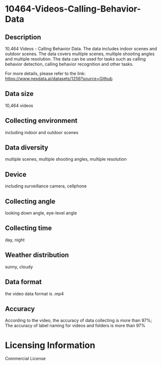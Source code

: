 # 10464-Videos-Calling-Behavior-Data

## Description
10,464 Videos - Calling Behavior Data. The data includes indoor scenes and outdoor scenes. The data covers multiple scenes, multiple shooting angles and multiple resolution. The data can be used for tasks such as calling behavior detection, calling behavior recognition and other tasks.

For more details, please refer to the link: https://www.nexdata.ai/datasets/1256?source=Github


## Data size
10,464 videos
## Collecting environment
including indoor and outdoor scenes
## Data diversity
multiple scenes, multiple shooting angles, multiple resolution
## Device
including surveillance camera, cellphone
## Collecting angle
looking down angle, eye-level angle
## Collecting time
day, night
## Weather distribution
sunny, cloudy
## Data format
the video data format is .mp4
## Accuracy
According to the video, the accuracy of data collecting is more than 97%; The accuracy of label naming for videos and folders is more than 97%
# Licensing Information
Commercial License
